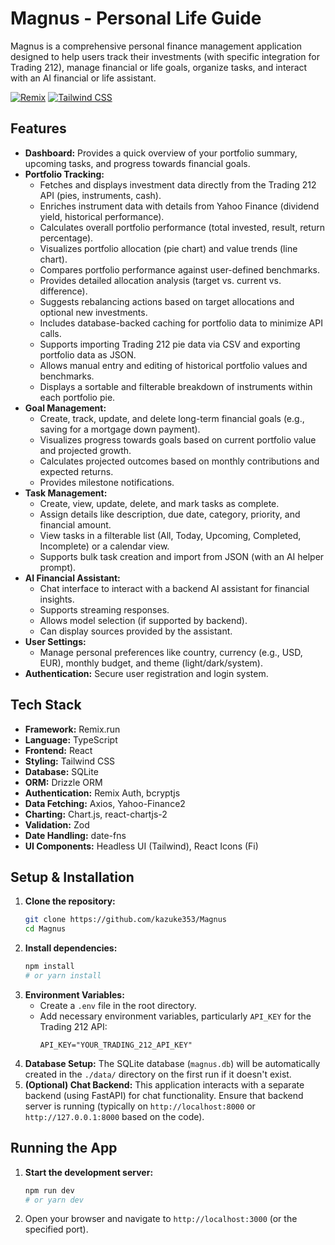 # Magnus - Personal Life Guide

Magnus is a comprehensive personal finance management application designed to help users track their investments (with specific integration for Trading 212), manage financial or life goals, organize tasks, and interact with an AI financial or life assistant.

[![Remix](https://img.shields.io/badge/Remix-v2-blueviolet.svg)](https://remix.run) [![Tailwind CSS](https://img.shields.io/badge/Tailwind_CSS-v3-blue.svg)](https://tailwindcss.com/)

## Features

* **Dashboard:** Provides a quick overview of your portfolio summary, upcoming tasks, and progress towards financial goals.
* **Portfolio Tracking:**
    * Fetches and displays investment data directly from the Trading 212 API (pies, instruments, cash).
    * Enriches instrument data with details from Yahoo Finance (dividend yield, historical performance).
    * Calculates overall portfolio performance (total invested, result, return percentage).
    * Visualizes portfolio allocation (pie chart) and value trends (line chart).
    * Compares portfolio performance against user-defined benchmarks.
    * Provides detailed allocation analysis (target vs. current vs. difference).
    * Suggests rebalancing actions based on target allocations and optional new investments.
    * Includes database-backed caching for portfolio data to minimize API calls.
    * Supports importing Trading 212 pie data via CSV and exporting portfolio data as JSON.
    * Allows manual entry and editing of historical portfolio values and benchmarks.
    * Displays a sortable and filterable breakdown of instruments within each portfolio pie.
* **Goal Management:**
    * Create, track, update, and delete long-term financial goals (e.g., saving for a mortgage down payment).
    * Visualizes progress towards goals based on current portfolio value and projected growth.
    * Calculates projected outcomes based on monthly contributions and expected returns.
    * Provides milestone notifications.
* **Task Management:**
    * Create, view, update, delete, and mark tasks as complete.
    * Assign details like description, due date, category, priority, and financial amount.
    * View tasks in a filterable list (All, Today, Upcoming, Completed, Incomplete) or a calendar view.
    * Supports bulk task creation and import from JSON (with an AI helper prompt).
* **AI Financial Assistant:**
    * Chat interface to interact with a backend AI assistant for financial insights.
    * Supports streaming responses.
    * Allows model selection (if supported by backend).
    * Can display sources provided by the assistant.
* **User Settings:**
    * Manage personal preferences like country, currency (e.g., USD, EUR), monthly budget, and theme (light/dark/system).
* **Authentication:** Secure user registration and login system.

## Tech Stack

* **Framework:** Remix.run
* **Language:** TypeScript
* **Frontend:** React
* **Styling:** Tailwind CSS
* **Database:** SQLite
* **ORM:** Drizzle ORM
* **Authentication:** Remix Auth, bcryptjs
* **Data Fetching:** Axios, Yahoo-Finance2
* **Charting:** Chart.js, react-chartjs-2
* **Validation:** Zod
* **Date Handling:** date-fns
* **UI Components:** Headless UI (Tailwind), React Icons (Fi)

## Setup & Installation

1.  **Clone the repository:**
    ```bash
    git clone https://github.com/kazuke353/Magnus
    cd Magnus
    ```
2.  **Install dependencies:**
    ```bash
    npm install
    # or yarn install
    ```
3.  **Environment Variables:**
    * Create a `.env` file in the root directory.
    * Add necessary environment variables, particularly `API_KEY` for the Trading 212 API:
        ```env
        API_KEY="YOUR_TRADING_212_API_KEY"
        ```
4.  **Database Setup:** The SQLite database (`magnus.db`) will be automatically created in the `./data/` directory on the first run if it doesn't exist.
5.  **(Optional) Chat Backend:** This application interacts with a separate backend (using FastAPI) for chat functionality. Ensure that backend server is running (typically on `http://localhost:8000` or `http://127.0.0.1:8000` based on the code).

## Running the App

1.  **Start the development server:**
    ```bash
    npm run dev
    # or yarn dev
    ```
2.  Open your browser and navigate to `http://localhost:3000` (or the specified port).
